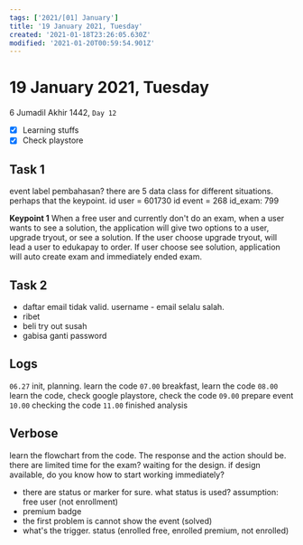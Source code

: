 ```yaml
---
tags: ['2021/[01] January']
title: '19 January 2021, Tuesday'
created: '2021-01-18T23:26:05.630Z'
modified: '2021-01-20T00:59:54.901Z'
---
```


# 19 January 2021, Tuesday
6 Jumadil Akhir 1442, `Day 12`

- [x] Learning stuffs
- [x] Check playstore

## Task 1
event label pembahasan?
there are 5 data class for different situations. perhaps that the keypoint.
id user = 601730
id event = 268
id_exam: 799

**Keypoint 1**
When a free user and currently don't do an exam, when a user wants to see a solution, the application will give two options to a user, upgrade tryout, or see a solution.  If the user choose upgrade tryout, will lead a user to edukapay to order. If user choose see solution, application will auto create exam and immediately ended exam.

## Task 2
- daftar email tidak valid. username - email selalu salah.
- ribet
- beli try out susah
- gabisa ganti password

## Logs
`06.27` init, planning. learn the code
`07.00` breakfast, learn the code
`08.00` learn the code, check google playstore, check the code
`09.00` prepare event
`10.00` checking the code
`11.00` finished analysis

## Verbose
learn the flowchart from the code. The response and the action should be.
there are limited time for the exam?
waiting for the design. if design available, do you know how to start working immediately?
- there are status or marker for sure. what status is used? assumption: free user (not enrollment)
- premium badge
- the first problem is cannot show the event  (solved)
- what's the trigger. status (enrolled free, enrolled premium, not enrolled)


